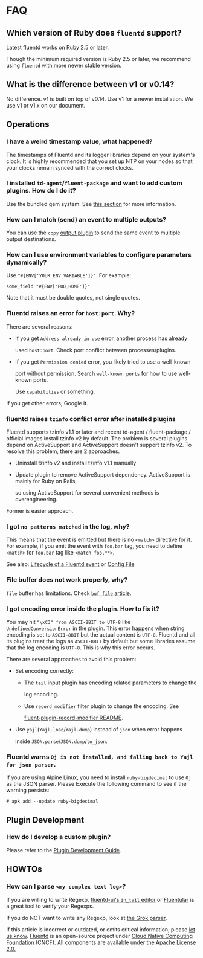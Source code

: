 # FAQ

## Which version of Ruby does `fluentd` support?

Latest fluentd works on Ruby 2.5 or later.

Though the minimum required version is Ruby 2.5 or later, we recommend using `fluentd` with more
newer stable version.

## What is the difference between v1 or v0.14?

No difference. v1 is built on top of v0.14. Use v1 for a newer installation. We use v1 or v1.x on our document.

## Operations

### I have a weird timestamp value, what happened?

The timestamps of Fluentd and its logger libraries depend on your system's clock. It is highly recommended that you set up NTP on your nodes so that your clocks remain synced with the correct clocks.

### I installed `td-agent`/`fluent-package` and want to add custom plugins. How do I do it?

Use the bundled gem system. See [this section](../deployment/plugin-management.md) for more information.

### How can I match \(send\) an event to multiple outputs?

You can use the `copy` [output plugin](../output/copy.md) to send the same event to multiple output destinations.

### How can I use environment variables to configure parameters dynamically?

Use `"#{ENV['YOUR_ENV_VARIABLE']}"`. For example:

```text
some_field "#{ENV['FOO_HOME']}"
```

Note that it must be double quotes, not single quotes.

### Fluentd raises an error for `host:port`. Why?

There are several reasons:

* If you get `Address already in use` error, another process has already

  used `host:port`. Check port conflict between processes/plugins.

* If you get `Permission denied` error, you likely tried to use a well-known

  port without permission. Search `well-known ports` for how to use well-known ports.

  Use `capabilities` or something.

If you get other errors, Google it.

### fluentd raises `tzinfo` conflict error after installed plugins

Fluentd supports tzinfo v1.1 or later and recent td-agent / fluent-package / official images install tzinfo v2 by default. The problem is several plugins depend on ActiveSupport and ActiveSupport doesn't support tzinfo v2. To resolve this problem, there are 2 approaches.

* Uninstall tzinfo v2 and install tzinfo v1.1 manually
* Update plugin to remove ActiveSupport dependency. ActiveSupport is mainly for Ruby on Rails,

  so using ActiveSupport for several convenient methods is overengineering.

Former is easier approach.

### I got `no patterns matched` in the log, why?

This means that the event is emitted but there is no `<match>` directive for it. For example, if you emit the event with `foo.bar` tag, you need to define `<match>` for `foo.bar` tag like `<match foo.**>`.

See also: [Lifecycle of a Fluentd event](life-of-a-fluentd-event.md) or [Config File](../configuration/config-file.md)

### File buffer does not work properly, why?

`file` buffer has limitations. Check [`buf_file` article](../buffer/file.md#limitation).

### I got encoding error inside the plugin. How to fix it?

You may hit `"\xC3" from ASCII-8BIT to UTF-8` like `UndefinedConversionError` in the plugin. This error happens when string encoding is set to `ASCII-8BIT` but the actual content is `UTF-8`. Fluentd and all its plugins treat the logs as `ASCII-8BIT` by default but some libraries assume that the log encoding is `UTF-8`. This is why this error occurs.

There are several approaches to avoid this problem:

* Set encoding correctly:
  * The `tail` input plugin has encoding related parameters to change the

    log encoding.

  * Use `record_modifier` filter plugin to change the encoding. See

    [fluent-plugin-record-modifier README](https://github.com/repeatedly/fluent-plugin-record-modifier#char_encoding).
* Use `yajl`\(`Yajl.load`/`Yajl.dump`\) instead of `json` when error happens

  inside `JSON.parse`/`JSON.dump`/`to_json`.

### Fluentd warns `Oj is not installed, and falling back to Yajl for json parser`.

If you are using Alpine Linux, you need to install `ruby-bigdecimal` to use `Oj` as the JSON parser. Please Execute the following command to see if the warning persists:

```text
# apk add --update ruby-bigdecimal
```

## Plugin Development

### How do I develop a custom plugin?

Please refer to the [Plugin Development Guide](../plugin-development/).

## HOWTOs

### How can I parse `<my complex text log>`?

If you are willing to write Regexp, [fluentd-ui's `in_tail` editor](../deployment/fluentd-ui.md#in_tail-setting) or [Fluentular](http://fluentular.herokuapp.com) is a great tool to verify your Regexps.

If you do NOT want to write any Regexp, look at [the Grok parser](https://github.com/kiyoto/fluent-plugin-grok-parser).

If this article is incorrect or outdated, or omits critical information, please [let us know](https://github.com/fluent/fluentd-docs-gitbook/issues?state=open). [Fluentd](http://www.fluentd.org/) is an open-source project under [Cloud Native Computing Foundation \(CNCF\)](https://cncf.io/). All components are available under [the Apache License 2.0.](https://www.apache.org/licenses/LICENSE-2.0)

